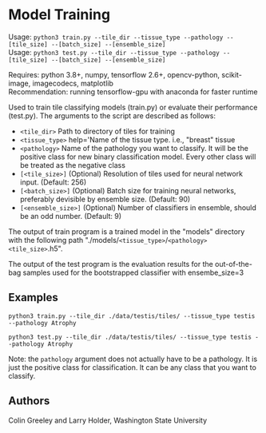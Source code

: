 # Model Training

Usage: `python3 train.py --tile_dir --tissue_type --pathology --[tile_size] --[batch_size] --[ensemble_size]`\
Usage: `python3 test.py --tile_dir --tissue_type --pathology --[tile_size] --[batch_size] --[ensemble_size]`

Requires: python 3.8+, numpy, tensorflow 2.6+, opencv-python, scikit-image, imagecodecs, matplotlib\
Recommendation: running tensorflow-gpu with anaconda for faster runtime

Used to train tile classifying models (train.py) or evaluate their performance (test.py). 
The arguments to the script are described as follows:
* `<tile_dir>` Path to directory of tiles for training
* `<tissue_type>` help='Name of the tissue type. i.e., "breast" tissue
* `<pathology>` Name of the pathology you want to classify. It will be the positive class for 
  new binary classification model. Every other class will be treated as the negative class
* `[<tile_size>]` (Optional) Resolution of tiles used for neural network input. (Default: 256)
* `[<batch_size>]` (Optional) Batch size for training neural networks, preferably devisible by ensemble size. (Default: 90)
* `[<ensemble_size>]` (Optional) Number of classifiers in ensemble, should be an odd number. (Default: 9)

The output of train program is a trained model in the "models" directory with the following path
"./models/`<tissue_type>`/`<pathology><tile_size>`.h5".

The output of the test program is the evaluation results for the out-of-the-bag samples used
for the bootstrapped classifier with ensembe_size=3

## Examples

    python3 train.py --tile_dir ./data/testis/tiles/ --tissue_type testis --pathology Atrophy
    
    python3 test.py --tile_dir ./data/testis/tiles/ --tissue_type testis --pathology Atrophy
    
Note: the `pathology` argument does not actually have to be a pathology. It is just the positive 
class for classification. It can be any class that you want to classify.

## Authors

Colin Greeley and Larry Holder, Washington State University
